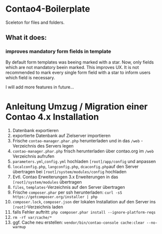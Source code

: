 # Contao4-Boilerplate
Sceleton for files and folders.

## What it does:
### improves mandatory form fields in template
By default form templates was beeing marked with a star. Now, only fields which are not mandatory beein marked. This improves UX. It is not recommended to mark every single form field with a star to inform users which field is necessary.


I will add more features in future...

# Anleitung Umzug / Migration einer Contao 4.x Installation

1. Datenbank exportieren
2. exportierte Datenbank auf Zielserver importieren
3. Frische `contao-manager.phar.php` herunterladen und in das `/web` - Verzeichnis des Servers legen
4. `contao-manager.phar.php` frisch herunterladen über contao.org im `/web` Verzeichnis aufrufen
5. `parameters.yml`,`config.yml` hochladen `[root]/app/config` und anpassen
5. `localconfig.php`, `langconfig.php`, `dcaconfig.php`auf den Server übertragen bei `[root]/system/modules/config` hochladen
6. Evtl. Contao Erweiterungen 3.x Erweiterungen in das `[root]/system/modules` übertragen
7. `files`, `templates`-Verzeichnis auf den Server übertragen
8. Frische `composer.phar` per ssh herunterladen: `curl -sS https://getcomposer.org/installer | php`
9. `composer.lock`, `composer.json` der lokalen Installation auf den Server ins `[root]`-Verzeichnis laden
10. falls Fehler auftritt: `php composer.phar install --ignore-platform-reqs`
11. `rm -rf var/cache/*`
12. ggf. Cache neu erstellen: `vendor/bin/contao-console cache:clear --no-warmup`
